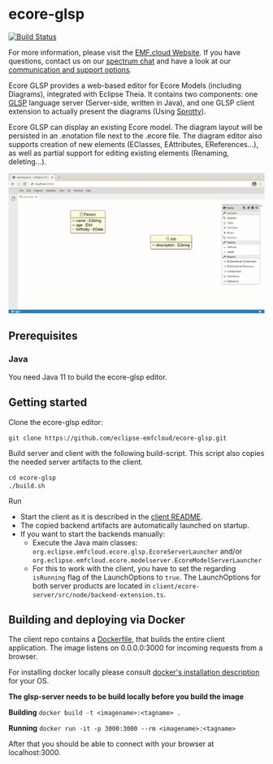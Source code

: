 # ecore-glsp
[![Build Status](https://img.shields.io/jenkins/build?jobUrl=https%3A%2F%2Fci.eclipse.org%2Femfcloud%2Fjob%2Feclipse-emfcloud%2Fjob%2Fecore-glsp%2Fjob%2Fmaster)](https://ci.eclipse.org/emfcloud/job/eclipse-emfcloud/job/ecore-glsp/job/master)

For more information, please visit the [EMF.cloud Website](https://www.eclipse.org/emfcloud/). If you have questions, contact us on our [spectrum chat](https://spectrum.chat/emfcloud/) and have a look at our [communication and support options](https://www.eclipse.org/emfcloud/contact/).

Ecore GLSP provides a web-based editor for Ecore Models (including Diagrams), integrated with Eclipse Theia. It contains two components: one [GLSP](https://github.com/eclipse-glsp/glsp) language server (Server-side, written in Java), and one GLSP client extension to actually present the diagrams (Using [Sprotty](https://github.com/eclipse/sprotty-theia)). 

Ecore GLSP can display an existing Ecore model. The diagram layout will be persisted in an .enotation file next to the .ecore file. The diagram editor also supports creation of new elements (EClasses, EAttributes, EReferences...), as well as partial support for editing existing elements (Renaming, deleting...).

![Ecore GLSP Example](images/diagramanimated.gif)

## Prerequisites

### Java
You need Java 11 to build the ecore-glsp editor.

## Getting started

Clone the ecore-glsp editor:

    git clone https://github.com/eclipse-emfcloud/ecore-glsp.git

Build server and client with the following build-script. This script also copies the needed server artifacts to the client.

    cd ecore-glsp
    ./build.sh


Run
  * Start the client as it is described in the [client README](client/README.md).
  * The copied backend artifacts are automatically launched on startup.
  * If you want to start the backends manually:
    * Execute the Java main classes: `org.eclipse.emfcloud.ecore.glsp.EcoreServerLauncher` and/or `org.eclipse.emfcloud.ecore.modelserver.EcoreModelServerLauncher`
    * For this to work with the client, you have to set the regarding `isRunning` flag of the LaunchOptions to `true`. The LaunchOptions for both server products are located in `client/ecore-server/src/node/backend-extension.ts`.


## Building and deploying via Docker
The client repo contains a [Dockerfile](client/README.md), that builds the entire client application. The image listens on 0.0.0.0:3000 for incoming requests from a browser.

For installing docker locally please consult [docker's installation description](https://docs.docker.com/install/) for your OS.

**The glsp-server needs to be build locally before you build the image**

**Building**
`docker build -t <imagename>:<tagname> .` 

**Running**
`docker run -it -p 3000:3000 --rm <imagename>:<tagname>`

After that you should be able to connect with your browser at localhost:3000.	
